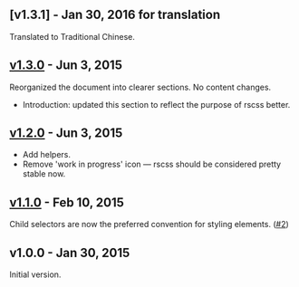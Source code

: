 ## [v1.3.1] - Jan  30, 2016 for translation

Translated to Traditional Chinese.

## [v1.3.0] - Jun  3, 2015

Reorganized the document into clearer sections. No content changes.

* Introduction: updated this section to reflect the purpose of rscss better.

## [v1.2.0] - Jun  3, 2015

* Add helpers.
* Remove 'work in progress' icon — rscss should be considered pretty stable now.

## [v1.1.0] - Feb 10, 2015

Child selectors are now the preferred convention for styling elements. ([#2])

## v1.0.0 - Jan 30, 2015

Initial version.

[#2]: https://github.com/rstacruz/rscss/issues/2
[v1.1.0]: https://github.com/rstacruz/rscss/compare/v1.0.0...v1.1.0
[v1.2.0]: https://github.com/rstacruz/rscss/compare/v1.1.0...v1.2.0
[v1.3.0]: https://github.com/rstacruz/rscss/compare/v.1.2.0...v1.3.0
